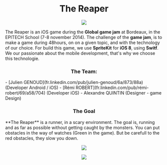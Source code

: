 <h1 align="center">The Reaper</h1>
<p align="center">
  <img src ="https://raw.githubusercontent.com/JulienGenoud/TheReaper/master/Ressources/player.gif"/>
</p>

The Reaper is an iOS game during the **Global game jam** at Bordeaux, in the EPITECH School (7-8 november 2014).
The challenge of the **game jam**, is to make a game during 48hours, on on a given topic, and with the technology of our choice. For build this game, we use **SpriteKit** for **iOS 8**, using **Switf**. We our passionate about the mobile development, that's why we choose this technologie.

<h3 align="center">The Team:</h3>
- [Julien GENOUD](fr.linkedin.com/pub/julien-genoud/6a/873/88a) (Developer Android / iOS)
- [Rémi ROBERT](fr.linkedin.com/pub/rémi-robert/69/a58/704) (Developer iOS)
- Alexandre QUINTIN (Designer - game Design)

<h3 align="center">The Goal</h3>
**The Reaper** is a runner, in a scary environment. The goal is, running and as far as possible without getting caught by the monsters. You can put obstacles in the way of watches (Green in the game). But be carefull to the red obstacles, they slow you down.

<p align="center">
  <img src ="https://raw.githubusercontent.com/JulienGenoud/TheReaper/master/Ressources/monster1.gif"/>
</p>


<p align="center">
  <img src ="https://raw.githubusercontent.com/JulienGenoud/TheReaper/master/Ressources/monster.png"/>
</p>
